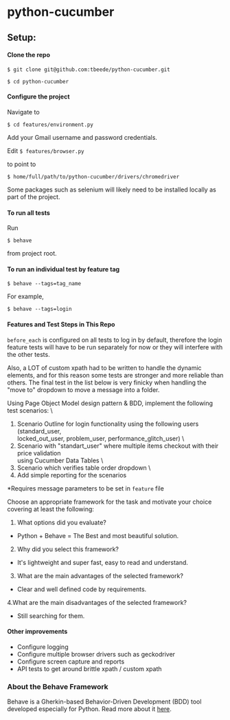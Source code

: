 # python-cucumber

## Setup:

#### Clone the repo

`$ git clone git@github.com:tbeede/python-cucumber.git`

`$ cd python-cucumber`

#### Configure the project

Navigate to

`$ cd features/environment.py`

Add your Gmail username and password credentials.

Edit `$ features/browser.py` 

to point to 

`$ home/full/path/to/python-cucumber/drivers/chromedriver`

Some packages such as selenium will likely need to be installed locally as part of the project.

#### To run all tests

Run

`$ behave`

from project root.

#### To run an individual test by feature tag

`$ behave --tags=tag_name`

For example, 

`$ behave --tags=login`

#### Features and Test Steps in This Repo

`before_each` is configured on all tests to log in by default, therefore the login feature tests will have to be run separately for now or they will interfere with the other tests.

Also, a LOT of custom xpath had to be written to handle the dynamic elements, and for this reason some tests are stronger and more reliable than others. The final test in the list below is very finicky when handling the "move to" dropdown to move a message into a folder.

Using Page Object Model design pattern & BDD, implement the following test scenarios: \
1. Scenario Outline for login functionality using the following users (standard_user, \
locked_out_user, problem_user, performance_glitch_user) \
2. Scenario with "standart_user" where multiple items checkout with their price validation \
using Cucumber Data Tables \
3. Scenario which verifies table order dropdown \
4. Add simple reporting for the scenarios

*Requires message parameters to be set in `feature` file

Choose an appropriate framework for the task and motivate your choice covering at least
the following:

1. What options did you evaluate? 
  - Python + Behave = The Best and most beautiful solution.
  
2. Why did you select this framework?
  - It's lightweight and super fast, easy to read and understand. 
  
3. What are the main advantages of the selected framework?
  - Clear and well defined code by requirements.
  
4.What are the main disadvantages of the selected framework?
  - Still searching for them.


#### Other improvements
* Configure logging
* Configure multiple browser drivers such as geckodriver
* Configure screen capture and reports
* API tests to get around brittle xpath / custom xpath

### About the Behave Framework

Behave is a Gherkin-based Behavior-Driven Development (BDD) tool developed especially for Python. Read more about it [here](https://behave.readthedocs.io/en/latest/).



